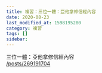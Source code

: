 ```yaml
---
title: 複習：三位一體：亞他拿修信經內容
date: 2020-08-23
last_modified_at: 1598195280
category: 複習
tags: []
sidebar: 
---
```


<p>三位一體：亞他拿修信經內容<br/>
<a href="/posts/269191704" target="_blank">/posts/269191704</a></p>
<p> </p>

